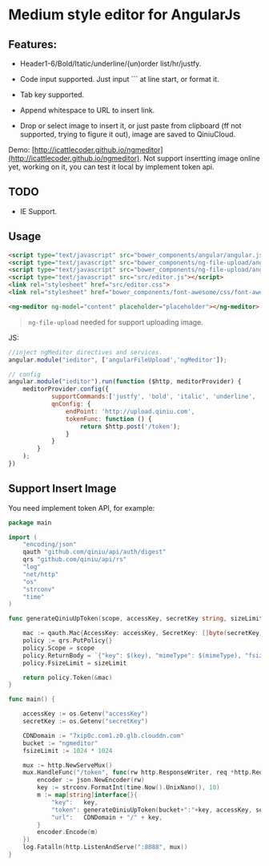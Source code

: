 Medium style editor for AngularJs
===========

## Features:

- Header1-6/Bold/Itatic/underline/(un)order list/hr/justfy.

- Code input supported. Just input ``` at line start, or format it.

- Tab key supported.

- Append whitespace to URL to insert link.

- Drop or select image to insert it, or just paste from clipboard (ff not supported, trying to figure it out), image are saved to QiniuCloud.

Demo: [http://icattlecoder.github.io/ngmeditor](http://icattlecoder.github.io/ngmeditor). Not support insertting image online yet, working on it, you can test it local by implement token api.

## TODO

- IE Support.

## Usage

```html
<script type="text/javascript" src="bower_components/angular/angular.js"></script>
<script type="text/javascript" src="bower_components/ng-file-upload/angular-file-upload-shim.js"></script>
<script type="text/javascript" src="bower_components/ng-file-upload/angular-file-upload.js"></script>
<script type="text/javascript" src="src/editor.js"></script>
<link rel="stylesheet" href="src/editor.css">
<link rel="stylesheet" href="bower_components/font-awesome/css/font-awesome.css">

<ng-meditor ng-model="content" placeholder="placeholder"></ng-meditor>

```

> `ng-file-upload` needed for support uploading image.

JS:

```javascript
//inject ngMeditor directives and services.
angular.module("ieditor", ['angularFileUpload','ngMeditor']);

// config
angular.module("ieditor").run(function ($http, meditorProvider) {
    meditorProvider.config({
    		supportCommands:['justfy', 'bold', 'italic', 'underline', 'H1', 'hr', 'code', 'insertOrderedList', 'eraser', 'image', 'fullscreen'],
            qnConfig: {
                endPoint: 'http://upload.qiniu.com',
                tokenFunc: function () {
                    return $http.post('/token');
                }
            }
        }
    );
})
```

## Support Insert Image

You need implement token API, for example:

```go
package main

import (
	"encoding/json"
	qauth "github.com/qiniu/api/auth/digest"
	qrs "github.com/qiniu/api/rs"
	"log"
	"net/http"
	"os"
	"strconv"
	"time"
)

func generateQiniuUpToken(scope, accessKey, secretKey string, sizeLimit int64) string {

	mac := qauth.Mac{AccessKey: accessKey, SecretKey: []byte(secretKey)}
	policy := qrs.PutPolicy{}
	policy.Scope = scope
	policy.ReturnBody = `{"key": $(key), "mimeType": $(mimeType), "fsize": $(fsize)}`
	policy.FsizeLimit = sizeLimit

	return policy.Token(&mac)
}

func main() {

	accessKey := os.Getenv("accessKey")
	secretKey := os.Getenv("secretKey")

	CDNDomain := "7xip0c.com1.z0.glb.clouddn.com"
	bucket := "ngmeditor"
	fsizeLimit := 1024 * 1024

	mux := http.NewServeMux()
	mux.HandleFunc("/token", func(rw http.ResponseWriter, req *http.Request) {
		encoder := json.NewEncoder(rw)
		key := strconv.FormatInt(time.Now().UnixNano(), 10)
		m := map[string]interface{}{
			"key":   key,
			"token": generateQiniuUpToken(bucket+":"+key, accessKey, secretKey, int64(fsizeLimit)),
			"url":   CDNDomain + "/" + key,
		}
		encoder.Encode(m)
	})
	log.Fatalln(http.ListenAndServe(":8088", mux))
}
```
